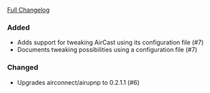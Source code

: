 [Full Changelog][changelog]

### Added

- Adds support for tweaking AirCast using its configuration file (#7)
- Documents tweaking possibilities using a configuration file (#7)

### Changed

- Upgrades airconnect/airupnp to 0.2.1.1 (#6)

[changelog]: https://github.com/hassio-addons/addon-airsonos/compare/v0.5.0...v0.6.0